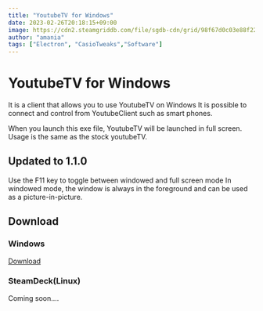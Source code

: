 ```yaml
---
title: "YoutubeTV for Windows"
date: 2023-02-26T20:18:15+09:00
image: https://cdn2.steamgriddb.com/file/sgdb-cdn/grid/98f67d0c03e88f22c2d9f2930848b8fa.jpg
author: "amania"
tags: ["Electron", "CasioTweaks","Software"]
---
```

# YoutubeTV for Windows
It is a client that allows you to use YoutubeTV on Windows
It is possible to connect and control from YoutubeClient such as smart phones.

When you launch this exe file, YoutubeTV will be launched in full screen.
Usage is the same as the stock youtubeTV.

## Updated to 1.1.0
Use the F11 key to toggle between windowed and full screen mode
In windowed mode, the window is always in the foreground and can be used as a picture-in-picture.

## Download

### Windows
[Download](https://bowlroll.net/file/295370)

### SteamDeck(Linux)
Coming soon....
